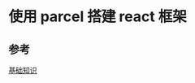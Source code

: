 # 使用 parcel 搭建 react 框架

## 参考

[基础知识](https://github.com/xy-sea/blog/blob/dev/markdown/%E3%80%8C%E5%8E%86%E6%97%B68%E4%B8%AA%E6%9C%88%E3%80%8D10%E4%B8%87%E5%AD%97%E5%89%8D%E7%AB%AF%E7%9F%A5%E8%AF%86%E4%BD%93%E7%B3%BB%E6%80%BB%E7%BB%93%EF%BC%88%E5%9F%BA%E7%A1%80%E7%9F%A5%E8%AF%86%E7%AF%87%EF%BC%89.md)
